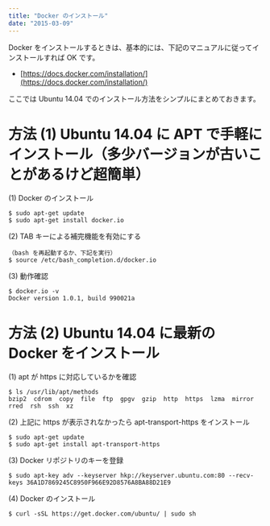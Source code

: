 ```yaml
---
title: "Docker のインストール"
date: "2015-03-09"
---
```


Docker をインストールするときは、基本的には、下記のマニュアルに従ってインストールすれば OK です。

- [https://docs.docker.com/installation/](https://docs.docker.com/installation/)

ここでは Ubuntu 14.04 でのインストール方法をシンプルにまとめておきます。

方法 (1) Ubuntu 14.04 に APT で手軽にインストール（多少バージョンが古いことがあるけど超簡単）
====

(1) Docker のインストール

```
$ sudo apt-get update
$ sudo apt-get install docker.io
```

(2) TAB キーによる補完機能を有効にする

```
（bash を再起動するか、下記を実行）
$ source /etc/bash_completion.d/docker.io
```

(3) 動作確認

```
$ docker.io -v
Docker version 1.0.1, build 990021a
```

方法 (2) Ubuntu 14.04 に最新の Docker をインストール
====

(1) apt が https に対応しているかを確認

```
$ ls /usr/lib/apt/methods
bzip2  cdrom  copy  file  ftp  gpgv  gzip  http  https  lzma  mirror  rred  rsh  ssh  xz
```

(2) 上記に https が表示されなかったら apt-transport-https をインストール

```
$ sudo apt-get update
$ sudo apt-get install apt-transport-https
```

(3) Docker リポジトリのキーを登録

```
$ sudo apt-key adv --keyserver hkp://keyserver.ubuntu.com:80 --recv-keys 36A1D7869245C8950F966E92D8576A8BA88D21E9
```

(4) Docker のインストール

```
$ curl -sSL https://get.docker.com/ubuntu/ | sudo sh
```

